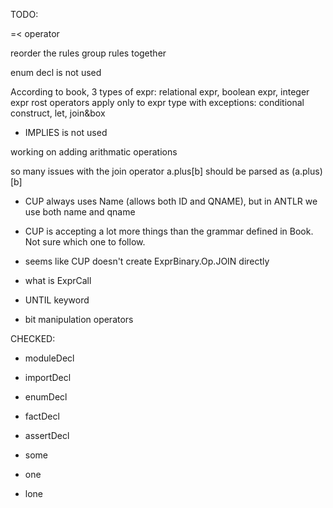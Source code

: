 TODO:

=< operator

reorder the rules
group rules together


enum decl is not used

According to book, 
3 types of expr: relational expr, boolean expr, integer expr
rost operators apply only to expr type with exceptions: conditional construct, let, join&box

- IMPLIES is not used

working on adding arithmatic operations



so many issues with the join operator
a.plus[b] should be parsed as (a.plus)[b]



- CUP always uses Name (allows both ID and QNAME), but in ANTLR we use both name and qname
- CUP is accepting a lot more things than the grammar defined in Book. Not sure which one to follow.

- seems like CUP doesn't create ExprBinary.Op.JOIN directly
- what is ExprCall

- UNTIL keyword
- bit manipulation operators

CHECKED:
- moduleDecl
- importDecl
- enumDecl
- factDecl
- assertDecl

- some
- one
- lone
